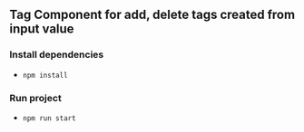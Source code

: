 ## Tag Component for add, delete tags created from input value

### Install dependencies

- `npm install`

### Run project

- `npm run start`
